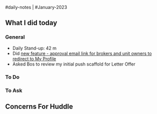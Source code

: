#daily-notes | #January-2023

## What I did today


### General

- Daily Stand-up: 42 m
- Did [new feature - approval email link for brokers and unit owners to redirect to My Profile](https://github.com/resonate-dev/saturn/pull/156)
- Asked Bos to review my initial push scaffold for Letter Offer

### To Do


### To Ask


## Concerns For Huddle

